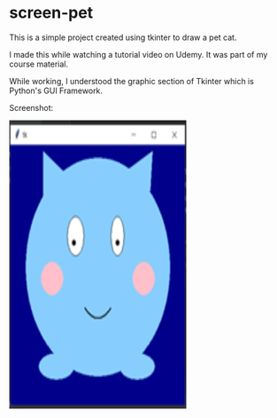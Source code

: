 # screen-pet


This is a simple project created using tkinter to draw a pet cat.

I made this while watching a tutorial video on Udemy. It was part of my course material.

While working, I understood the graphic section of Tkinter which is Python's GUI Framework.

Screenshot:

<img src='https://github.com/saditrahman/screen-pet/blob/main/Picture1.png' height="520px" width="320px"></img>


 
